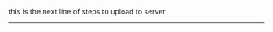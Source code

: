 this is the next line of steps to upload to server
*******************************************************

